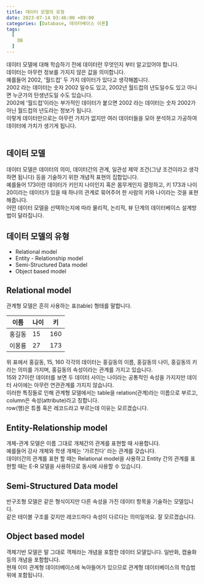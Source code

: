 ```yaml
---
title: 데이터 모델의 유형
date: 2023-07-14 03:46:00 +09:00
categories: [Database, 데이터베이스 이론]
tags:
  [
    DB
  ]
---
```

 데이터 모델에 대해 학습하기 전에 데이터란 무엇인지 부터 알고있어야 합니다.<br>
데이터는 아무런 정보를 가지지 않은 값을 의미합니다.<br>
예를들어 2002, '월드컵' 두 가지 데이터가 있다고 생각해봅니다.<br>
2002 라는 데이터는 숫자 2002 일수도 있고, 2002년 월드컵의 년도일수도 있고 아니면 누군가의 탄생년도일 수도 있습니다.<br>
2002에 '월드컵'이라는 부가적인 데이터가 붙으면 2002 라는 데이터는 숫자 2002가 아닌 월드컵의 년도라는 정보가 됩니다.<br>
이렇게 데이터만으로는 아무런 가치가 없지만 여러 데이터들을 모아 분석하고 가공하여 데이터에 가치가 생기게 됩니다.<br>
<br>
## 데이터 모델
 데이터 모델은 데이터의 의미, 데이터간의 관계, 일관성 제약 조건(그냥 조건이라고 생각하면 됩니다) 등을 기술하기 위한 개념적 표현의 집합입니다.<br>
예를들어 173이란 데이터가 키인지 나이인지 혹은 몸무게인지 결정하고, 키 173과 나이 20이라는 데이터가 있을 때 하나의 관계로 묶어주어 한 사람의 키와 나이라는 것을 표현해줍니다.<br>
 어떤 데이터 모델을 선택하는지에 따라 물리적, 논리적, 뷰 단계의 데이터베이스 설계방법이 달라집니다.<br>

## 데이터 모델의 유형
- Relational model
- Entity - Relationship model
- Semi-Structured Data model
- Object based model

## Relational model
 관계형 모델은 흔히 사용하는 표(table) 형태를 말합니다.<br>

|이름|나이|키|
|---|---|---|
|홍길동|15|160|
|이몽룡|27|173|

위 표에서 홍길동, 15, 160 각각의 데이터는 홍길동의 이름, 홍길동의 나이, 홍길동의 키 라는 의미를 가지며, 홍길동의 속성이라는 관계를 가지고 있습니다.<br>
15와 27이란 데이터를 보면 두 데이터 사이는 나이라는 공통적인 속성을 가지지만 데이터 사이에는 아무런 연관관계를 가지지 않습니다.<br>
이러한 특징들로 인해 관계형 모델에서는 table을 relation(관계)라는 이름으로 부르고, column은 속성(attribute)라고 칭합니다.<br>
row(행)은 튜플 혹은 레코드라고 부르는데 이유는 모르겠습니다.<br>

## Entity-Relationship model
 개체-관계 모델은 이름 그대로 개체간의 관계를 표현할 때 사용합니다.<br>
예를들어 강사 개체와 학생 개체는 '가르친다' 라는 관계를 갖습니다.<br>
데이터간의 관계를 표현 할 때는 Relational model을 사용하고 Entity 간의 관계를 표현할 때는 E-R 모델을 사용하므로 동시에 사용할 수 있습니다.<br>

## Semi-Structured Data model
 반구조형 모델은 같은 형식이지만 다른 속성을 가진 데이터 항목을 기술하는 모델입니다.<br>
같은 테이블 구조를 갖지만 레코드마다 속성이 다르다는 의미일까요. 잘 모르겠습니다.<br>
## Object based model
 객체기반 모델은 말 그대로 객체라는 개념을 포함한 데이터 모델입니다. 일반화, 캡슐화 등의 개념을 포함합니다.<br>
현재 이미 관계형 데이터베이스에 녹아들어가 있으므로 관계형 데이터베이스의 학습범위에 포함됩니다.<br>
